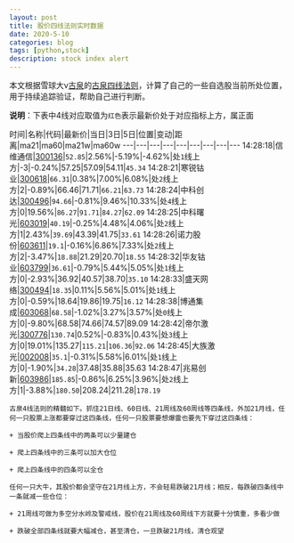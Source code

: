 ```yaml
---
layout: post
title: 股价四线法则实时数据
date: 2020-5-10
categories: blog
tags: [python,stock]
description: stock index alert
---
```



本文根据雪球大v[古泉](https://xueqiu.com/u/7148646888)的[古泉四线法则](https://xueqiu.com/7148646888/130498192)，计算了自己的一些自选股当前所处位置，用于持续追踪验证，帮助自己进行判断。

**说明**：下表中4线对应取值为`红色`表示最新价处于对应指标上方，属正面

时间|名称|代码|最新价|当日|3日|5日|位置|变动|距离|ma21|ma60|ma21w|ma60w
---|---|---|---|---|---|---|---|---
14:28:18|信维通信|[300136](https://xueqiu.com/S/SZ300136)|`52.85`|2.56%|-5.19%|-4.62%|处`1`线上方|-3|-0.24%|57.25|57.09|54.11|`45.34`
14:28:21|寒锐钴业|[300618](https://xueqiu.com/S/SZ300618)|`66.31`|0.38%|7.00%|6.08%|处`2`线上方|2|-0.89%|66.46|71.71|`66.21`|`63.73`
14:28:24|中科创达|[300496](https://xueqiu.com/S/SZ300496)|`94.66`|-0.81%|9.46%|10.33%|处`4`线上方|0|19.56%|`86.27`|`91.71`|`84.27`|`62.09`
14:28:25|中科曙光|[603019](https://xueqiu.com/S/SH603019)|`40.19`|-0.25%|4.48%|4.06%|处`2`线上方|1|2.43%|`39.69`|43.39|41.75|`33.61`
14:28:26|诺力股份|[603611](https://xueqiu.com/S/SH603611)|`19.1`|-0.16%|6.86%|7.33%|处`2`线上方|2|-3.47%|`18.88`|21.29|20.70|`18.55`
14:28:32|华友钴业|[603799](https://xueqiu.com/S/SH603799)|`36.61`|-0.79%|5.44%|5.05%|处`1`线上方|0|-2.93%|36.92|40.57|38.70|`35.10`
14:28:33|盛天网络|[300494](https://xueqiu.com/S/SZ300494)|`18.35`|0.11%|5.56%|5.01%|处`1`线上方|0|-0.59%|18.64|19.86|19.75|`16.12`
14:28:38|博通集成|[603068](https://xueqiu.com/S/SH603068)|`68.58`|-1.02%|3.27%|3.57%|处`0`线上方|0|-9.80%|68.58|74.66|74.57|89.09
14:28:42|帝尔激光|[300776](https://xueqiu.com/S/SZ300776)|`130.74`|0.52%|-0.83%|0.43%|处`3`线上方|0|19.01%|135.27|`115.21`|`106.36`|`92.06`
14:28:45|大族激光|[002008](https://xueqiu.com/S/SZ002008)|`35.1`|-0.31%|5.58%|6.01%|处`1`线上方|0|-1.90%|`34.28`|37.48|35.88|35.63
14:28:47|兆易创新|[603986](https://xueqiu.com/S/SH603986)|`185.85`|-0.86%|6.25%|3.96%|处`2`线上方|1|-3.88%|`180.50`|208.24|211.28|`178.19`

```
古泉4线法则的精髓如下。抓住21日线、60日线、21周线及60周线等四条线，外加21月线，任何一只股票上涨都要穿过这四条线，任何一只股票要想爆雷也要先下穿过这四条线：

+ 当股价爬上四条线中的两条可以少量建仓

+ 爬上四条线中的三条可以加大仓位

+ 爬上四条线中的四条可以全仓

任何一只大牛，其股价都会坚守在21月线上方，不会轻易跌破21月线；相反，每跌破四条线中一条就减一些仓位：

+ 21周线可做为多空分水岭及警戒线，股价在21周线及60周线下方就要十分慎重，多看少做

+ 跌破全部四条线就要大幅减仓，甚至清仓，一旦跌破21月线，清仓观望
```